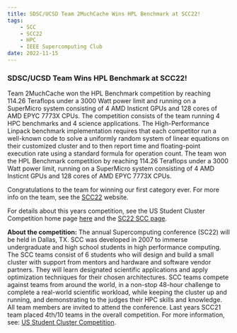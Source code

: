 ```yaml
---
title: SDSC/UCSD Team 2MuchCache Wins HPL Benchmark at SCC22!
tags:
    - SCC
    - SCC22
    - HPC
    - IEEE Supercomputing Club
date: 2022-11-15
---
```


<h3>SDSC/UCSD Team Wins HPL Benchmark at SCC22!</h3>
<p>
Team 2MuchCache won the HPL Benchmark competition by reaching 114.26 Teraflops under a 3000 Watt power limit and running on a SuperMicro system consisting of  4 AMD Insticnt GPUs and 128 cores of AMD EPYC 7773X CPUs.
The competition consists of the team running 4 HPC benchmarks and 4 science applications. The High-Performance Linpack benchmark implementation requires that each competitor run a well-known code to solve a uniformly random system of linear equations on their customized cluster and to then report time and floating-point execution rate using a standard formula for operation count.  The team won the HPL Benchmark competition by reaching 114.26 Teraflops under a 3000 Watt power limit, running on a SuperMicro system consisting of  4 AMD Insticnt GPUs and 128 cores of AMD EPYC 7773X CPUs.

Congratulations to the team for winning our first category ever. For more info on the team, see the [SCC22](https://hpc-students.sdsc.edu/scc/scc22/) website.
</p>
<p>
For details about this years competition, see the US Student Cluster Competition home page <a href="https://www.studentclustercompetition.us/">here</a> and the <a href="https://sc22.supercomputing.org/program/studentssc/student-cluster-competition/">SC22 SCC page</a>.
</p>
<p>
<b>About the competition:</b> The annual Supercomputing conference (SC22) will be held in Dallas, TX. SCC was developed in 2007 to immerse undergraduate and high school students in high performance computing. The SCC teams consist of 6 students who will design and build a small cluster with support from mentors and hardware and software vendor partners. They will learn designated scientific applications and apply optimization techniques for their chosen architectures. SCC teams compete against teams from around the world, in a non-stop 48-hour challenge to complete a real-world scientific workload, while keeping the cluster up and running, and demonstrating to the judges their HPC skills and knowledge. All team members are invited to attend the conference. Last years SCC21 team placed 4th/10 teams in the overall competition. For more information, see: <a href="https://studentclustercompetition.us/">US Student Cluster Competition</a>.
</p>
